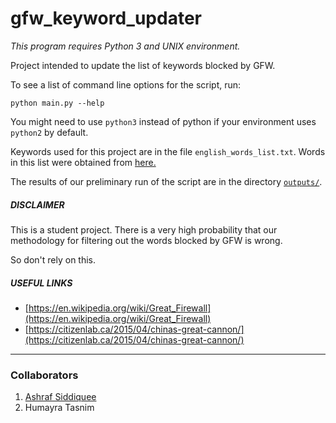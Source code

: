 # gfw_keyword_updater

*This program requires Python 3 and UNIX environment.*

Project intended to update the list of keywords blocked by GFW.

To see a list of command line options for the script, run:
```
python main.py --help
```

You might need to use `python3` instead of python if your environment uses `python2` by default.

Keywords used for this project are in the file `english_words_list.txt`. Words in this list were obtained from [here.](https://github.com/jasonqng/chinese-keywords)

The results of our preliminary run of the script are in the directory [`outputs/`](https://github.com/arjunkrishnababu96/gfw_keyword_updater/tree/master/outputs).

##### DISCLAIMER
This is a student project. There is a very high probability that our methodology for filtering out the words blocked by GFW is wrong.

So don't rely on this.

##### USEFUL LINKS
* [https://en.wikipedia.org/wiki/Great_Firewall](https://en.wikipedia.org/wiki/Great_Firewall)
* [https://citizenlab.ca/2015/04/chinas-great-cannon/](https://citizenlab.ca/2015/04/chinas-great-cannon/)

---
### Collaborators

1. [Ashraf Siddiquee](https://github.com/mashrafsiddiquee)
2. Humayra Tasnim
